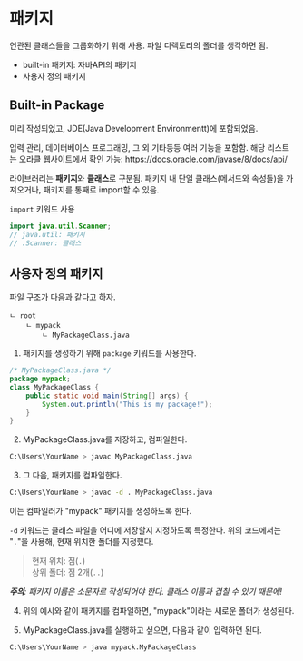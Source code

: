 # 패키지
연관된 클래스들을 그룹화하기 위해 사용. 파일 디렉토리의 폴더를 생각하면 됨.
- built-in 패키지: 자바API의 패키지
- 사용자 정의 패키지

## Built-in Package
미리 작성되었고, JDE(Java Development Environmentt)에 포함되었음.

입력 관리, 데이터베이스 프로그래밍, 그 외 기타등등 여러 기능을 포함함. 해당 리스트는 오라클 웹사이트에서 확인 가능: https://docs.oracle.com/javase/8/docs/api/

라이브러리는 **패키지**와 **클래스**로 구분됨. 패키지 내 단일 클래스(메서드와 속성들)을 가져오거나, 패키지를 통째로 import할 수 있음.

`import` 키워드 사용
```java
import java.util.Scanner;
// java.util: 패키지
// .Scanner: 클래스
```

## 사용자 정의 패키지
파일 구조가 다음과 같다고 하자.
```
ㄴ root
    ㄴ mypack
        ㄴ MyPackageClass.java
```
1. 패키지를 생성하기 위해 `package` 키워드를 사용한다.
```java
/* MyPackageClass.java */
package mypack;
class MyPackageClass {
    public static void main(String[] args) {
        System.out.println("This is my package!");
    }
}
```
2. MyPackageClass.java를 저장하고, 컴파일한다.
```bash
C:\Users\YourName > javac MyPackageClass.java
```
3. 그 다음, 패키지를 컴파일한다.
```bash
C:\Users\YourName > javac -d . MyPackageClass.java
```
이는 컴파일러가 "mypack" 패키지를 생성하도록 한다.

`-d` 키워드는 클래스 파일을 어디에 저장할지 지정하도록 특정한다. 위의 코드에서는 "`.`"을 사용해, 현재 위치한 폴더를 지정했다.
> 현재 위치: 점(`.`)<br>
> 상위 폴더: 점 2개(`..`)<br>

*__주의__: 패키지 이름은 소문자로 작성되어야 한다. 클래스 이름과 겹칠 수 있기 때문에!*

4. 위의 예시와 같이 패키지를 컴파일하면, "mypack"이라는 새로운 폴더가 생성된다.

5. MyPackageClass.java를 실행하고 싶으면, 다음과 같이 입력하면 된다.
```bash
C:\Users\YourName > java mypack.MyPackageClass
```